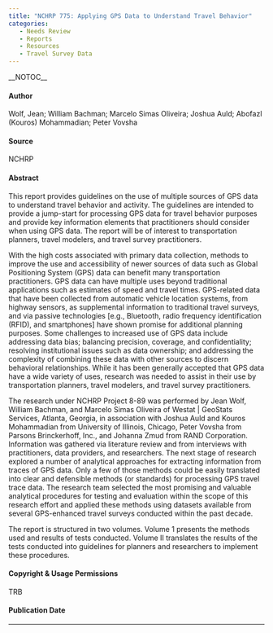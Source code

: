 ```yaml
---
title: "NCHRP 775: Applying GPS Data to Understand Travel Behavior"
categories:
   - Needs Review
   - Reports
   - Resources
   - Travel Survey Data
---
```


\_\_NOTOC\_\_

#### Author

Wolf, Jean; William Bachman; Marcelo Simas Oliveira; Joshua Auld; Abofazl (Kouros) Mohammadian; Peter Vovsha

#### Source

NCHRP

#### Abstract

This report provides guidelines on the use of multiple sources of GPS data to understand travel behavior and activity. The guidelines are intended to provide a jump-start for processing GPS data for travel behavior purposes and provide key information elements that practitioners should consider when using GPS data. The report will be of interest to transportation planners, travel modelers, and travel survey practitioners.

With the high costs associated with primary data collection, methods to improve the use and accessibility of newer sources of data such as Global Positioning System (GPS) data can benefit many transportation practitioners. GPS data can have multiple uses beyond traditional applications such as estimates of speed and travel times. GPS-related data that have been collected from automatic vehicle location systems, from highway sensors, as supplemental information to traditional travel surveys, and via passive technologies \[e.g., Bluetooth, radio frequency identification (RFID), and smartphones\] have shown promise for additional planning purposes. Some challenges to increased use of GPS data include
addressing data bias; balancing precision, coverage, and confidentiality; resolving institutional issues such as data ownership; and addressing the complexity of combining these data with other sources to discern behavioral relationships. While it has been generally accepted that GPS data have a wide variety of uses, research was needed to assist in their use by transportation planners, travel modelers, and travel survey practitioners.

The research under NCHRP Project 8-89 was performed by Jean Wolf, William Bachman, and Marcelo Simas Oliveira of Westat | GeoStats Services, Atlanta, Georgia, in association with Joshua Auld and Kouros Mohammadian from University of Illinois, Chicago, Peter Vovsha from Parsons Brinckerhoff, Inc., and Johanna Zmud from RAND Corporation. Information was gathered via literature review and from interviews with practitioners,
data providers, and researchers. The next stage of research explored a number of analytical approaches for extracting information from traces of GPS data. Only a few of those methods could be easily translated into clear and defensible methods (or standards) for processing GPS travel trace data. The research team selected the most promising and valuable analytical procedures for testing and evaluation within the scope of this research effort and applied these methods using datasets available from several GPS-enhanced travel surveys conducted within the past decade.

The report is structured in two volumes. Volume 1 presents the methods used and results of tests conducted. Volume II translates the results of the tests conducted into guidelines for planners and researchers to implement these procedures.

#### Copyright & Usage Permissions

TRB

#### Publication Date

------------------------------------------------------------------------

<comments />

